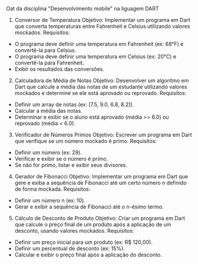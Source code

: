 Oat da disciplina "Desenvolvimento mobile" na liguagem DART
1) Conversor de Temperatura
Objetivo: Implementar um programa em Dart que converta temperaturas entre Fahrenheit e Celsius utilizando valores mockados.
Requisitos:
  - O programa deve definir uma temperatura em Fahrenheit (ex: 68°F) e convertê-la para Celsius.
  - O programa deve definir uma temperatura em Celsius (ex: 20°C) e convertê-la para Fahrenheit.
  - Exibir os resultados das conversões.

2) Calculadora de Média de Notas
Objetivo: Desenvolver um algoritmo em Dart que calcule a média das notas de um estudante utilizando valores mockados e determine se ele está aprovado ou reprovado.
Requisitos:
  - Definir um array de notas (ex: [7.5, 9.0, 6.8, 8.2]).
  - Calcular a média das notas.
  - Determinar e exibir se o aluno está aprovado (média >= 6.0) ou reprovado (média < 6.0).

3) Verificador de Números Primos
Objetivo: Escrever um programa em Dart que verifique se um número mockado é primo.
Requisitos:
  - Definir um número (ex: 29).
  - Verificar e exibir se o número é primo.
  - Se não for primo, listar e exibir seus divisores.

4) Gerador de Fibonacci
Objetivo: Implementar um programa em Dart que gere e exiba a sequência de Fibonacci até um certo número n definido de forma mockada.
Requisitos:
  - Definir um número n (ex: 10).
  - Gerar e exibir a sequência de Fibonacci até o n-ésimo termo.

5) Cálculo de Desconto de Produto
Objetivo: Criar um programa em Dart que calcule o preço final de um produto após a aplicação de um desconto, usando valores mockados.
Requisitos:
  - Definir um preço inicial para um produto (ex: R$ 120,00).
  - Definir um percentual de desconto (ex: 15%).
  - Calcular e exibir o preço final após a aplicação do desconto.
